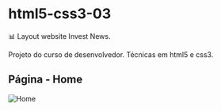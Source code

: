# html5-css3-03
:bar_chart: Layout website Invest News.

Projeto do curso de desenvolvedor. Técnicas em html5 e css3.


## Página - Home
![Home](https://github.com/thiagobalonyi/html5/blob/master/home.jpg)
